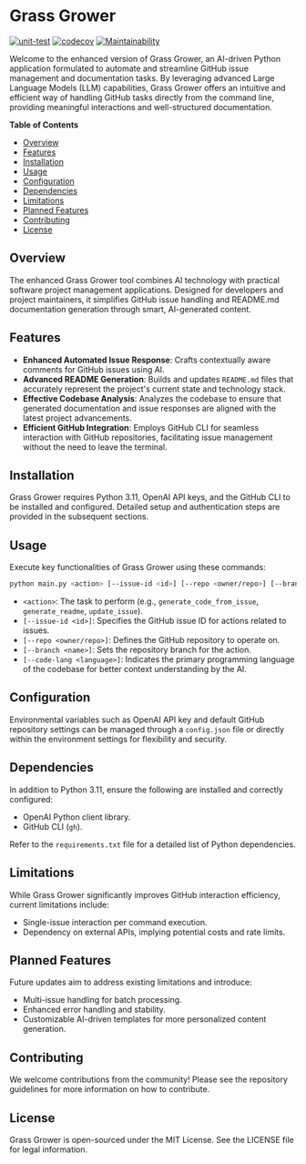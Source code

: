 # Grass Grower

[![unit-test](https://github.com/tawada/grass-grower/actions/workflows/ci.yml/badge.svg)](https://github.com/tawada/grass-grower/actions/workflows/ci.yml)
[![codecov](https://codecov.io/gh/tawada/grass-grower/graph/badge.svg?token=SK4NPV09X0)](https://codecov.io/gh/tawada/grass-grower)
[![Maintainability](https://api.codeclimate.com/v1/badges/bfe3e9c7ac7bc6671ff1/maintainability)](https://codeclimate.com/github/tawada/grass-grower/maintainability)

Welcome to the enhanced version of Grass Grower, an AI-driven Python application formulated to automate and streamline GitHub issue management and documentation tasks. By leveraging advanced Large Language Models (LLM) capabilities, Grass Grower offers an intuitive and efficient way of handling GitHub tasks directly from the command line, providing meaningful interactions and well-structured documentation.

**Table of Contents**
- [Overview](#overview)
- [Features](#features)
- [Installation](#installation)
- [Usage](#usage)
- [Configuration](#configuration)
- [Dependencies](#dependencies)
- [Limitations](#limitations)
- [Planned Features](#planned-features)
- [Contributing](#contributing)
- [License](#license)

## Overview

The enhanced Grass Grower tool combines AI technology with practical software project management applications. Designed for developers and project maintainers, it simplifies GitHub issue handling and README.md documentation generation through smart, AI-generated content.

## Features

- **Enhanced Automated Issue Response**: Crafts contextually aware comments for GitHub issues using AI.
- **Advanced README Generation**: Builds and updates `README.md` files that accurately represent the project's current state and technology stack.
- **Effective Codebase Analysis**: Analyzes the codebase to ensure that generated documentation and issue responses are aligned with the latest project advancements.
- **Efficient GitHub Integration**: Employs GitHub CLI for seamless interaction with GitHub repositories, facilitating issue management without the need to leave the terminal.

## Installation

Grass Grower requires Python 3.11, OpenAI API keys, and the GitHub CLI to be installed and configured. Detailed setup and authentication steps are provided in the subsequent sections.

## Usage

Execute key functionalities of Grass Grower using these commands:

```bash
python main.py <action> [--issue-id <id>] [--repo <owner/repo>] [--branch <name>] [--code-lang <language>]
```

- `<action>`: The task to perform (e.g., `generate_code_from_issue`, `generate_readme`, `update_issue`).
- `[--issue-id <id>]`: Specifies the GitHub issue ID for actions related to issues.
- `[--repo <owner/repo>]`: Defines the GitHub repository to operate on.
- `[--branch <name>]`: Sets the repository branch for the action.
- `[--code-lang <language>]`: Indicates the primary programming language of the codebase for better context understanding by the AI.

## Configuration

Environmental variables such as OpenAI API key and default GitHub repository settings can be managed through a `config.json` file or directly within the environment settings for flexibility and security.

## Dependencies

In addition to Python 3.11, ensure the following are installed and correctly configured:

- OpenAI Python client library.
- GitHub CLI (`gh`).

Refer to the `requirements.txt` file for a detailed list of Python dependencies.

## Limitations

While Grass Grower significantly improves GitHub interaction efficiency, current limitations include:

- Single-issue interaction per command execution.
- Dependency on external APIs, implying potential costs and rate limits.

## Planned Features

Future updates aim to address existing limitations and introduce:

- Multi-issue handling for batch processing.
- Enhanced error handling and stability.
- Customizable AI-driven templates for more personalized content generation.

## Contributing

We welcome contributions from the community! Please see the repository guidelines for more information on how to contribute.

## License

Grass Grower is open-sourced under the MIT License. See the LICENSE file for legal information.
